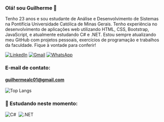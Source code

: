### Olá! sou Guilherme 👋
Tenho 23 anos e sou estudante de Análise e Desenvolvimento de Sistemas na Pontifícia Universidade Católica de Minas Gerais. Tenho experiência no desenvolvimento de aplicações web utilizando HTML, CSS, Bootstrap, JavaScript, e atualmente estudando C# e .NET. Estou sempre atualizando meu GitHub com projetos pessoais, exercícios de programação e trabalhos da faculdade. Fique à vontade para conferir!


[![LinkedIn](https://img.shields.io/badge/LinkedIn-0077B5?style=for-the-badge&logo=linkedin&logoColor=white)](https://www.linkedin.com/in/guilherme-alc/)
[![Gmail](https://img.shields.io/badge/Gmail-333333?style=for-the-badge&logo=gmail&logoColor=red)](mailto:guilhermealc01@gmail.com)
[![WhatsApp](https://img.shields.io/badge/WhatsApp-25D366?style=for-the-badge&logo=whatsapp&logoColor=white)](https://wa.me/5531999124381)

### E-mail de contato: 
#### guilhermealc01@gmail.com
 
![Top Langs](https://github-readme-stats.vercel.app/api/top-langs/?username=guilherme-alc&layout=compact)
 
### 🌱 Estudando neste momento:
![C#](https://img.shields.io/badge/-C%23-0D1117?style=for-the-badge&logo=c-sharp&labelColor=0D1117)&nbsp;
![.NET](https://img.shields.io/badge/-.NET-0D1117?style=for-the-badge&logo=.net&labelColor=0D1117)&nbsp;
